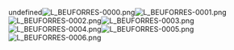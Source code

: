 undefined![L_BEUFORRES-0000.png](https://raw.githubusercontent.com/Klokinator/FE-Repo/main/Portrait%20Repository/FE09%20Mugs%20(Path%20of%20Radiance)/FE9%20Vanilla%20Mugs%20(Ingame%20Rips)/Bertram/L_BEUFORRES-0000.png "L_BEUFORRES-0000.png")![L_BEUFORRES-0001.png](https://raw.githubusercontent.com/Klokinator/FE-Repo/main/Portrait%20Repository/FE09%20Mugs%20(Path%20of%20Radiance)/FE9%20Vanilla%20Mugs%20(Ingame%20Rips)/Bertram/L_BEUFORRES-0001.png "L_BEUFORRES-0001.png")![L_BEUFORRES-0002.png](https://raw.githubusercontent.com/Klokinator/FE-Repo/main/Portrait%20Repository/FE09%20Mugs%20(Path%20of%20Radiance)/FE9%20Vanilla%20Mugs%20(Ingame%20Rips)/Bertram/L_BEUFORRES-0002.png "L_BEUFORRES-0002.png")![L_BEUFORRES-0003.png](https://raw.githubusercontent.com/Klokinator/FE-Repo/main/Portrait%20Repository/FE09%20Mugs%20(Path%20of%20Radiance)/FE9%20Vanilla%20Mugs%20(Ingame%20Rips)/Bertram/L_BEUFORRES-0003.png "L_BEUFORRES-0003.png")![L_BEUFORRES-0004.png](https://raw.githubusercontent.com/Klokinator/FE-Repo/main/Portrait%20Repository/FE09%20Mugs%20(Path%20of%20Radiance)/FE9%20Vanilla%20Mugs%20(Ingame%20Rips)/Bertram/L_BEUFORRES-0004.png "L_BEUFORRES-0004.png")![L_BEUFORRES-0005.png](https://raw.githubusercontent.com/Klokinator/FE-Repo/main/Portrait%20Repository/FE09%20Mugs%20(Path%20of%20Radiance)/FE9%20Vanilla%20Mugs%20(Ingame%20Rips)/Bertram/L_BEUFORRES-0005.png "L_BEUFORRES-0005.png")![L_BEUFORRES-0006.png](https://raw.githubusercontent.com/Klokinator/FE-Repo/main/Portrait%20Repository/FE09%20Mugs%20(Path%20of%20Radiance)/FE9%20Vanilla%20Mugs%20(Ingame%20Rips)/Bertram/L_BEUFORRES-0006.png "L_BEUFORRES-0006.png")